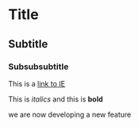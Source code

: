 # Title

## Subtitle

### Subsubsubtitle

This is a [link to IE](https://www.ie.edu/)

This is *italics* and this is **bold**

we are now developing a new feature
